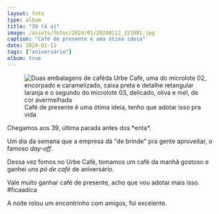 ```yaml
---
layout: foto
type: album
title: "39 tá aí"
image: /assets/fotos/2024/01/20240112_153801.jpg
caption: "Café de presente é uma ótima ideia"
date: 2024-01-12
tags: ["aniversário"]
album: true
---
```

<figure class="foto-post">
     <img src="{{ site.baseurl }}/assets/fotos/2024/01/20240112_153801.jpg" alt="Duas embalagens de caféda Urbe Café,  uma do microlote 02, encorpado e caramelizado, caixa preta e detalhe retangular laranja e o segundo do microlote 03, delicado, oliva e mel, de cor avermelhada" title="cafés do Urbe Café,  que belo presente">
<figcaption>Café de presente é uma ótima ideia, tenho que adotar isso pra vida</figcaption>
</figure>
Chegamos aos 39, última parada antes dos *enta*.  

Um dia da semana que a empresa dá "de brinde" pra gente aproveitar, o famoso *day-off*.  

Dessa vez fomos no Urbe Café, tomamos um café da manhã gostoso e ganhei *uns pó de café* de aniversário.  

Vale muito ganhar café de presente, acho que vou adotar mais isso. #ficaadica  

A noite rolou um encontrinho com amigos, foi excelente.